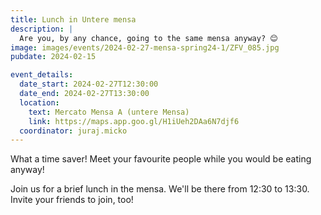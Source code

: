 ```yaml
---
title: Lunch in Untere mensa
description: |
  Are you, by any chance, going to the same mensa anyway? 😊
image: images/events/2024-02-27-mensa-spring24-1/ZFV_085.jpg
pubdate: 2024-02-15

event_details:
  date_start: 2024-02-27T12:30:00
  date_end: 2024-02-27T13:30:00
  location:
    text: Mercato Mensa A (untere Mensa)
    link: https://maps.app.goo.gl/H1iUeh2DAa6N7djf6
  coordinator: juraj.micko
---
```


What a time saver! Meet your favourite people while you would be eating anyway!

Join us for a brief lunch in the mensa. We'll be there from 12:30 to 13:30. Invite your friends to join, too!
